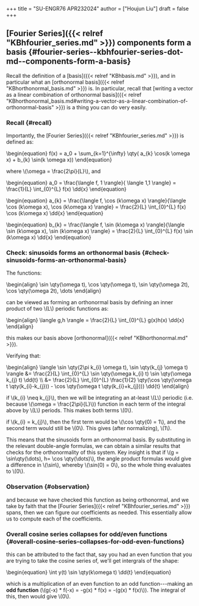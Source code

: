 +++
title = "SU-ENGR76 APR232024"
author = ["Houjun Liu"]
draft = false
+++

## [Fourier Series]({{< relref "KBhfourier_series.md" >}}) components form a basis {#fourier-series--kbhfourier-series-dot-md--components-form-a-basis}

Recall the definition of a [basis]({{< relref "KBhbasis.md" >}}), and in particular what an [orthonormal basis]({{< relref "KBhorthonormal_basis.md" >}}) is. In particular, recall that [writing a vector as a linear combination of orthonormal basis]({{< relref "KBhorthonormal_basis.md#writing-a-vector-as-a-linear-combination-of-orthonormal-basis" >}}) is a thing you can do very easily.


### Recall {#recall}

Importantly, the [Fourier Series]({{< relref "KBhfourier_series.md" >}}) is defined as:

\begin{equation}
f(x) = a\_0 + \sum\_{k=1}^{\infty} \qty( a\_{k} \cos(k \omega x) + b\_{k} \sin(k \omega x))
\end{equation}

where  \\(\omega = \frac{2\pi}{L}\\), and

\begin{equation}
a\_0 = \frac{\langle f, 1 \rangle}{ \langle 1,1 \rangle} = \frac{1}{L} \int\_{0}^{L} f(x) \dd{x}
\end{equation}

\begin{equation}
a\_{k} = \frac{\langle f, \cos (k\omega x) \rangle}{\langle \cos (k\omega x), \cos (k\omega x) \rangle} = \frac{2}{L} \int\_{0}^{L} f(x) \cos (k\omega x) \dd{x}
\end{equation}

\begin{equation}
b\_{k} = \frac{\langle f, \sin (k\omega x) \rangle}{\langle \sin (k\omega x), \sin (k\omega x) \rangle} = \frac{2}{L} \int\_{0}^{L} f(x) \sin (k\omega x) \dd{x}
\end{equation}


### Check: sinusoids forms an orthonormal basis {#check-sinusoids-forms-an-orthonormal-basis}

The functions:

\begin{align}
\sin \qty(\omega t), \cos \qty(\omega t), \sin \qty(\omega 2t), \cos \qty(\omega 2t), \dots
\end{align}

can be viewed as forming an orthonormal basis by defining an inner product of two \\(L\\) periodic functions as:

\begin{align}
\langle g,h \rangle = \frac{2}{L} \int\_{0}^{L} g(x)h(x) \dd{x}
\end{align}

this makes our basis above [orthonormal]({{< relref "KBhorthonormal.md" >}}).

Verifying that:

\begin{align}
\langle \sin \qty(2\pi k\_{i} \omega t), \sin \qty(k\_{j} \omega t) \rangle &= \frac{2}{L} \int\_{0}^{L} \sin \qty(\omega k\_{i} t) \sin \qty(\omega k\_{j} t) \dd{t}  \\\\
&= \frac{2}{L} \int\_{0}^{L} \frac{1}{2} \qty(\cos \qty(\omega t \qty(k\_{i}-k\_{j})) - \cos \qty(\omega t \qty(k\_{i}+k\_{j}))) \dd{t}
\end{align}

if \\(k\_{i} \neq k\_{j}\\), then we will be integrating an at-least \\(L\\) periodic (i.e. because \\(\omega = \frac{2\pi}{L}\\)) function in each term of the integral above by \\(L\\)  periods. This makes both terms \\(0\\).

if \\(k\_{i} = k\_{j}\\), then the first term would be \\(\cos \qty(0) = 1\\), and the second term would still be \\(0\\). This gives (after normalizing), \\(1\\).

This means that the sinusoids form an orthonormal basis. By substituting in the relevant double-angle formulas, we can obtain a similar results that checks for the orthonormality of this system. Key insight is that if \\(g = \sin\qty(\dots), h= \cos \qty(\dots)\\), the angle product formulas would give a difference in \\(\sin\\), whereby \\(\sin(0) = 0\\), so the whole thing evaluates to \\(0\\).


### Observation {#observation}

and because we have checked this function as being orthonormal, and we take by faith that the [Fourier Series]({{< relref "KBhfourier_series.md" >}}) spans, then we can figure our coefficients as needed. This essentially allow us to compute each of the coefficients.


### Overall cosine series collapses for odd/even functions {#overall-cosine-series-collapses-for-odd-even-functions}

this can be attributed to the fact that, say you had an even function that you are trying to take the cosine series of, we'll get intergrals of the shape:

\begin{equation}
\int y(t) \sin \qty(k\omega t) \dd{t}
\end{equation}

which is a multiplication of an even function to an odd function---making an **odd function** (\\(g(-x) \* f(-x) = -g(x) \* f(x) = -(g(x) \* f(x)\\)). The integral of this, then would give \\(0\\).
